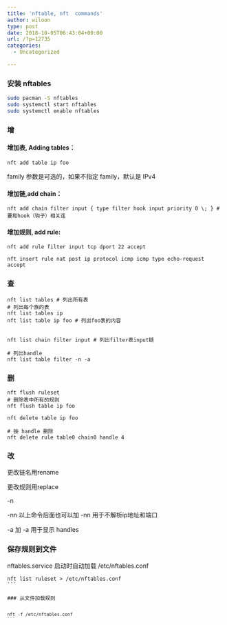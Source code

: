 ```yaml
---
title: 'nftable, nft  commands'
author: wiloon
type: post
date: 2018-10-05T06:43:04+00:00
url: /?p=12735
categories:
  - Uncategorized

---
```

### 安装 nftables

```bash
sudo pacman -S nftables
sudo systemctl start nftables
sudo systemctl enable nftables
```

### 增

#### 增加表, Adding tables：

```bashnft add table [&lt;family&gt;] &lt;name&gt;
nft add table ip foo
```

family 参数是可选的，如果不指定 family，默认是 IPv4

#### 增加链,add chain：

```bashnft add chain [&lt;family&gt;] &lt;table-name&gt; &lt;chain-name&gt; { type &lt;type&gt; hook &lt;hook&gt; priority &lt;value&gt; \; [policy &lt;policy&gt;] }
nft add chain filter input { type filter hook input priority 0 \; } # 要和hook（钩子）相关连
```

#### 增加规则, add rule:

```bashnft add rule &lt;table-name&gt; &lt;chain-name&gt; ip daddr 8.8.8.8 counter
nft add rule filter input tcp dport 22 accept

nft insert rule nat post ip protocol icmp icmp type echo-request accept
```

### 查

```bashnft list ruleset # 列出所有规则
nft list tables # 列出所有表
# 列出每个族的表
nft list tables ip
nft list table ip foo # 列出foo表的内容


nft list chain filter input # 列出filter表input链

# 列出handle
nft list table filter -n -a
```

### 删

```bash#清空整个规则集
nft flush ruleset
# 删除表中所有的规则
nft flush table ip foo

nft delete table ip foo

# 按 handle 删除
nft delete rule table0 chain0 handle 4
```

### 改

更改链名用rename
  
更改规则用replace

-n
  
-nn 以上命令后面也可以加 -nn 用于不解析ip地址和端口
  
-a 加 -a 用于显示 handles

### 保存规则到文件

nftables.service 启动时自动加载 /etc/nftables.conf

<pre><code class="language-shell line-numbers">nft list ruleset &gt; /etc/nftables.conf
```

### 从文件加载规则

<pre><code class="language-shell line-numbers">nft -f /etc/nftables.conf
```